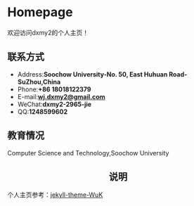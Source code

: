 # Homepage

欢迎访问dxmy2的个人主页！
<!-- .slide -->

## 联系方式

- Address:**Soochow University-No. 50, East Huhuan Road-SuZhou,China**
- Phone:**+86 18018122379**
- E-mail:**wj.dxmy2@gmail.com**
- WeChat:**dxmy2-2965-jie**
- QQ:**1248599602**

## 教育情况

Computer Science and Technology,Soochow University
<!-- .slide -->

## <center>说明</center>

个人主页参考：[jekyll-theme-WuK](https://jekyll-theme-WuK.wu-kan.cn)
